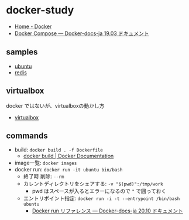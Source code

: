 # docker-study

- [Home \- Docker](https://www.docker.com/)
- [Docker Compose — Docker\-docs\-ja 19\.03 ドキュメント](https://docs.docker.jp/compose/toc.html)

## samples

- [ubuntu](./ubuntu/README.md)
- [redis](./samples/redis/README.md)

## virtualbox

docker ではないが、virtualboxの動かし方

- [virtualbox](./virtualBox/README.md)

## commands

- build: `docker build . -f Dockerfile`
  - [docker build \| Docker Documentation](https://docs.docker.com/engine/reference/commandline/build/)
- image一覧: `docker images`
- docker run: `docker run -it ubuntu bin/bash`
  - 終了時 削除: `--rm`
  - カレントディレクトリをシェアする: `-v "$(pwd)":/tmp/work`
    - pwd はスペースが入るとエラーになるので `"` で囲っておく
  - エントリポイント指定: `docker run -i -t --entrypoint /bin/bash ubuntu`
    - [Docker run リファレンス — Docker\-docs\-ja 20\.10 ドキュメント](https://docs.docker.jp/engine/reference/run.html#entrypoint)